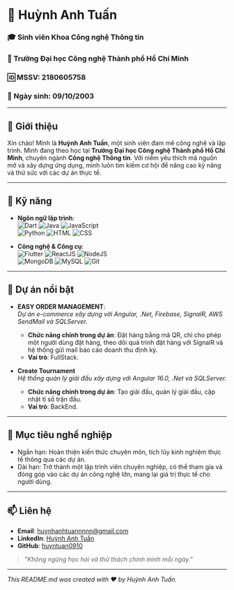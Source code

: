 # 💼 Huỳnh Anh Tuấn

### 🎓 Sinh viên Khoa Công nghệ Thông tin  
### 🏫 Trường Đại học Công nghệ Thành phố Hồ Chí Minh  
### 🆔 MSSV: 2180605758  
### 📅 Ngày sinh: 09/10/2003  

---

## 👋 Giới thiệu

Xin chào! Mình là **Huỳnh Anh Tuấn**, một sinh viên đam mê công nghệ và lập trình. Mình đang theo học tại **Trường Đại học Công nghệ Thành phố Hồ Chí Minh**, chuyên ngành **Công nghệ Thông tin**. Với niềm yêu thích mã nguồn mở và xây dựng ứng dụng, mình luôn tìm kiếm cơ hội để nâng cao kỹ năng và thử sức với các dự án thực tế.

---

## 🔧 Kỹ năng

- **Ngôn ngữ lập trình**:  
  ![Dart](https://img.shields.io/badge/-Dart-blue?logo=dart&logoColor=white&style=flat-square) ![Java](https://img.shields.io/badge/-Java-orange?logo=java&logoColor=white&style=flat-square) ![JavaScript](https://img.shields.io/badge/-JavaScript-yellow?logo=javascript&logoColor=white&style=flat-square)  
  ![Python](https://img.shields.io/badge/-Python-blue?logo=python&logoColor=white&style=flat-square) ![HTML](https://img.shields.io/badge/-HTML5-red?logo=html5&logoColor=white&style=flat-square) ![CSS](https://img.shields.io/badge/-CSS3-blue?logo=css3&logoColor=white&style=flat-square)

- **Công nghệ & Công cụ**:  
  ![Flutter](https://img.shields.io/badge/-Flutter-blue?logo=flutter&logoColor=white&style=flat-square) ![ReactJS](https://img.shields.io/badge/-ReactJS-blue?logo=react&logoColor=white&style=flat-square) ![NodeJS](https://img.shields.io/badge/-NodeJS-green?logo=node.js&logoColor=white&style=flat-square)  
  ![MongoDB](https://img.shields.io/badge/-MongoDB-green?logo=mongodb&logoColor=white&style=flat-square) ![MySQL](https://img.shields.io/badge/-MySQL-blue?logo=mysql&logoColor=white&style=flat-square) ![Git](https://img.shields.io/badge/-Git-orange?logo=git&logoColor=white&style=flat-square)

---

## 📝 Dự án nổi bật

- **EASY ORDER MANAGEMENT**:  
  _Dự án e-commerce xây dựng với Angular, .Net, Firebase, SignalR, AWS SendMail và SQLServer._
  - **Chức năng chính trong dự án**: Đặt hàng bằng mã QR, chỉ cho phép một người dùng đặt hàng, theo dõi quá trình đặt hàng với SignalR và hệ thống gửi mail báo cáo doanh thu định kỳ.
  - **Vai trò**: FullStack.

- **Create Tournament**  
  _Hệ thống quản lý giải đấu xây dựng với Angular 16.0, .Net và SQLServer._
  - **Chức năng chính trong dự án**: Tạo giải đấu, quản lý giải đấu, cập nhật tỉ số trận đấu.
  - **Vai trò**: BackEnd.

---

## 🌱 Mục tiêu nghề nghiệp

- Ngắn hạn: Hoàn thiện kiến thức chuyên môn, tích lũy kinh nghiệm thực tế thông qua các dự án.
- Dài hạn: Trở thành một lập trình viên chuyên nghiệp, có thể tham gia và đóng góp vào các dự án công nghệ lớn, mang lại giá trị thực tế cho người dùng.

---

## 📫 Liên hệ

- **Email**: huynhanhtuannnnn@gmail.com
- **LinkedIn**: [Huỳnh Anh Tuấn](https://web.facebook.com/huynhanhtuannnnn)
- **GitHub**: [huyntuan0910](https://github.com/huyntuan0910)

> _"Không ngừng học hỏi và thử thách chính mình mỗi ngày."_  

---

_This README.md was created with ❤️ by Huỳnh Anh Tuấn._
